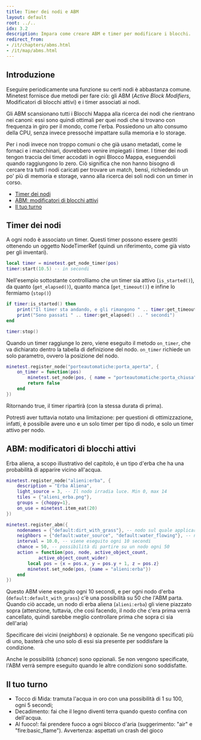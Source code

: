 ```yaml
---
title: Timer dei nodi e ABM
layout: default
root: ../..
idx: 3.2
description: Impara come creare ABM e timer per modificare i blocchi.
redirect_from:
- /it/chapters/abms.html
- /it/map/abms.html
---
```


## Introduzione <!-- omit in toc -->

Eseguire periodicamente una funzione su certi nodi è abbastanza comune.
Minetest fornisce due metodi per fare ciò: gli ABM (*Active Block Modifiers*, Modificatori di blocchi attivi) e i timer associati ai nodi.

Gli ABM scansionano tutti i Blocchi Mappa alla ricerca dei nodi che rientrano nei canoni:
essi sono quindi ottimali per quei nodi che si trovano con frequenza in giro per il mondo, come l'erba.
Possiedono un alto consumo della CPU, senza invece pressoché impattare sulla memoria e lo storage.

Per i nodi invece non troppo comuni o che già usano metadati, come le fornaci e i macchinari, dovrebbero venire impiegati i timer.
I timer dei nodi tengon traccia dei timer accodati in ogni Blocco Mappa, eseguendoli quando raggiungono lo zero.
Ciò significa che non hanno bisogno di cercare tra tutti i nodi caricati per trovare un match, bensì, richiedendo un po' più di memoria e storage, vanno alla ricerca dei soli nodi con un timer in corso.

- [Timer dei nodi](#timer-dei-nodi)
- [ABM: modificatori di blocchi attivi](#abm-modificatori-di-blocchi-attivi)
- [Il tuo turno](#il-tuo-turno)

## Timer dei nodi

A ogni nodo è associato un timer.
Questi timer possono essere gestiti ottenendo un oggetto NodeTimerRef (quindi un riferimento, come già visto per gli inventari).

```lua
local timer = minetest.get_node_timer(pos)
timer:start(10.5) -- in secondi
```

Nell'esempio sottostante controlliamo che un timer sia attivo (`is_started()`), da quanto (`get_elapsed()`), quanto manca (`get_timeout()`) e infine lo fermiamo (`stop()`)

```lua
if timer:is_started() then
    print("Il timer sta andando, e gli rimangono " .. timer:get_timeout() .. " secondi!")
    print("Sono passati " .. timer:get_elapsed() .. " secondi")
end

timer:stop()
```

Quando un timer raggiunge lo zero, viene eseguito il metodo `on_timer`, che va dichiarato dentro la tabella di definizione del nodo.
`on_timer` richiede un solo parametro, ovvero la posizione del nodo.

```lua
minetest.register_node("porteautomatiche:porta_aperta", {
    on_timer = function(pos)
        minetest.set_node(pos, { name = "porteautomatiche:porta_chiusa" })
        return false
    end
})
```

Ritornando true, il timer ripartirà (con la stessa durata di prima).

Potresti aver tuttavia notato una limitazione: per questioni di ottimizzazione, infatti, è possibile avere uno e un solo timer per tipo di nodo, e solo un timer attivo per nodo.


## ABM: modificatori di blocchi attivi

Erba aliena, a scopo illustrativo del capitolo, è un tipo d'erba che ha una probabilità di apparire vicino all'acqua.

```lua
minetest.register_node("alieni:erba", {
    description = "Erba Aliena",
    light_source = 3, -- Il nodo irradia luce. Min 0, max 14
    tiles = {"alieni_erba.png"},
    groups = {choppy=1},
    on_use = minetest.item_eat(20)
})

minetest.register_abm({
    nodenames = {"default:dirt_with_grass"}, -- nodo sul quale applicare l'ABM
    neighbors = {"default:water_source", "default:water_flowing"}, -- nodi che devono essere nei suoi dintorni (almeno uno)
    interval = 10.0, -- viene eseguito ogni 10 secondi
    chance = 50, -- possibilità di partire su un nodo ogni 50
    action = function(pos, node, active_object_count,
            active_object_count_wider)
        local pos = {x = pos.x, y = pos.y + 1, z = pos.z}
        minetest.set_node(pos, {name = "alieni:erba"})
    end
})
```

Questo ABM viene eseguito ogni 10 secondi, e per ogni nodo d'erba (`default:default_with_grass`) c'è una possibilità su 50 che l'ABM parta.
Quando ciò accade, un nodo di erba aliena (`alieni:erba`) gli viene piazzato sopra (attenzione, tuttavia, che così facendo, il nodo che c'era prima verrà cancellato, quindi sarebbe meglio controllare prima che sopra ci sia dell'aria)

Specificare dei vicini (*neighbors*) è opzionale.
Se ne vengono specificati più di uno, basterà che uno solo di essi sia presente per soddisfare la condizione.

Anche le possibilità (*chance*) sono opzionali.
Se non vengono specificate, l'ABM verrà sempre eseguito quando le altre condizioni sono soddisfatte.

## Il tuo turno

* Tocco di Mida: tramuta l'acqua in oro con una possibilità di 1 su 100, ogni 5 secondi;
* Decadimento: fai che il legno diventi terra quando questo confina con dell'acqua.
* Al fuoco!: fai prendere fuoco a ogni blocco d'aria (suggerimento: "air" e "fire:basic_flame"). Avvertenza: aspettati un crash del gioco
